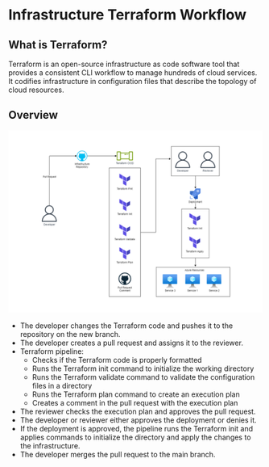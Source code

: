# Infrastructure Terraform Workflow

## What is Terraform?

Terraform is an open-source infrastructure as code software tool that provides a consistent CLI workflow to manage hundreds of cloud services. It codifies infrastructure in configuration files that describe the topology of cloud resources.

## Overview 

![Terraform Workflow](./img/InfraTerraformWorkflow.png)

- The developer changes the Terraform code and pushes it to the repository on the new branch.
- The developer creates a pull request and assigns it to the reviewer.
- Terraform pipeline:
    - Checks if the Terraform code is properly formatted
    - Runs the Terraform init command to initialize the working directory
    - Runs the Terraform validate command to validate the configuration files in a directory
    - Runs the Terraform plan command to create an execution plan
    - Creates a comment in the pull request with the execution plan
- The reviewer checks the execution plan and approves the pull request.
- The developer or reviewer either approves the deployment or denies it.
- If the deployment is approved, the pipeline runs the Terraform init and applies commands to initialize the directory and apply the changes to the infrastructure.
- The developer merges the pull request to the main branch.
